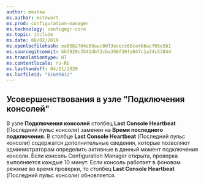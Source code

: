 ```yaml
---
author: mestew
ms.author: mstewart
ms.prod: configuration-manager
ms.technology: configmgr-core
ms.topic: include
ms.date: 08/02/2019
ms.openlocfilehash: ea65b2704e59aac80f3ececc60ce4b6ac765e5b1
ms.sourcegitcommit: bbf820c35414bf2cba356f30fe047c1a34c5384d
ms.translationtype: HT
ms.contentlocale: ru-RU
ms.lasthandoff: 04/21/2020
ms.locfileid: "81699412"
---
```

## <a name="improvements-to-console-connections-node"></a>Усовершенствования в узле "Подключения консолей"
<!--4923997, 4951240 -->
В узле **Подключения консолей** столбец **Last Console Heartbeat** (Последний пульс консоли) заменен на **Время последнего подключения**. В столбце **Last Console Heartbeat** (Последний пульс консоли) содержатся дополнительные сведения, которые позволяют администраторам определить активные в данный момент подключения консоли. Если консоль Configuration Manager открыта, проверка выполняется каждые 10 минут. Если консоль работает в фоновом режиме во время проверки, то столбец **Last Console Heartbeat** (Последний пульс консоли) обновляется.